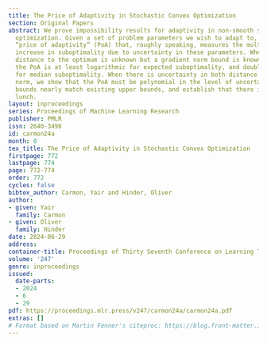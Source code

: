 ```yaml
---
title: The Price of Adaptivity in Stochastic Convex Optimization
section: Original Papers
abstract: We prove impossibility results for adaptivity in non-smooth stochastic convex
  optimization. Given a set of problem parameters we wish to adapt to, we define a
  “price of adaptivity” (PoA) that, roughly speaking, measures the multiplicative
  increase in suboptimality due to uncertainty in these parameters. When the initial
  distance to the optimum is unknown but a gradient norm bound is known, we show that
  the PoA is at least logarithmic for expected suboptimality, and double-logarithmic
  for median suboptimality. When there is uncertainty in both distance and gradient
  norm, we show that the PoA must be polynomial in the level of uncertainty. Our lower
  bounds nearly match existing upper bounds, and establish that there is no parameter-free
  lunch.
layout: inproceedings
series: Proceedings of Machine Learning Research
publisher: PMLR
issn: 2640-3498
id: carmon24a
month: 0
tex_title: The Price of Adaptivity in Stochastic Convex Optimization
firstpage: 772
lastpage: 774
page: 772-774
order: 772
cycles: false
bibtex_author: Carmon, Yair and Hinder, Oliver
author:
- given: Yair
  family: Carmon
- given: Oliver
  family: Hinder
date: 2024-06-29
address:
container-title: Proceedings of Thirty Seventh Conference on Learning Theory
volume: '247'
genre: inproceedings
issued:
  date-parts:
  - 2024
  - 6
  - 29
pdf: https://proceedings.mlr.press/v247/carmon24a/carmon24a.pdf
extras: []
# Format based on Martin Fenner's citeproc: https://blog.front-matter.io/posts/citeproc-yaml-for-bibliographies/
---
```

